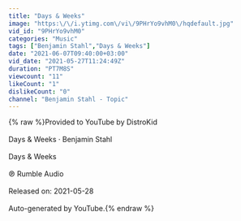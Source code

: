 ```yaml
---
title: "Days & Weeks"
image: "https:\/\/i.ytimg.com\/vi\/9PHrYo9vhM0\/hqdefault.jpg"
vid_id: "9PHrYo9vhM0"
categories: "Music"
tags: ["Benjamin Stahl","Days & Weeks"]
date: "2021-06-07T09:40:00+03:00"
vid_date: "2021-05-27T11:24:49Z"
duration: "PT7M8S"
viewcount: "11"
likeCount: "1"
dislikeCount: "0"
channel: "Benjamin Stahl - Topic"
---
```

{% raw %}Provided to YouTube by DistroKid<br /><br />Days &amp; Weeks · Benjamin Stahl<br /><br />Days &amp; Weeks<br /><br />℗ Rumble Audio<br /><br />Released on: 2021-05-28<br /><br />Auto-generated by YouTube.{% endraw %}
